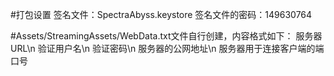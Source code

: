 #打包设置
签名文件：SpectraAbyss.keystore
签名文件的密码：149630764

#Assets/StreamingAssets/WebData.txt文件自行创建，内容格式如下：
服务器URL\n
验证用户名\n
验证密码\n
服务器的公网地址\n
服务器用于连接客户端的端口号